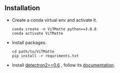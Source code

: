 ## Installation

* Create a conda virtual env and activate it.

  ```
  conda create -n ViTMatte python==3.8.8
  conda activate ViTMatte
  ```
* Install packages.

  ```
  cd path/to/ViTMatte
  pip install -r requriments.txt
  ```
* Install [detectron2==0.6](https://github.com/facebookresearch/detectron2) , follow its [documentation](https://detectron2.readthedocs.io/en/latest/).
